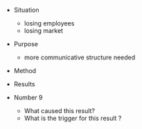 - Situation 
	- losing employees 
	- losing market 
- Purpose 
	- more communicative structure needed 
- Method 
- Results 


- Number 9 
	- What caused this result? 
	- What is the trigger for this result ? 
